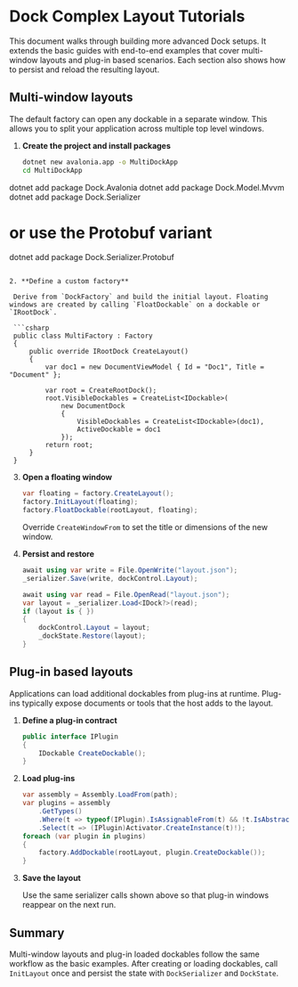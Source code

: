 # Dock Complex Layout Tutorials

This document walks through building more advanced Dock setups. It extends the basic guides with end-to-end examples that cover multi-window layouts and plug-in based scenarios. Each section also shows how to persist and reload the resulting layout.

## Multi-window layouts

The default factory can open any dockable in a separate window. This allows you to split your application across multiple top level windows.

1. **Create the project and install packages**

   ```bash
   dotnet new avalonia.app -o MultiDockApp
   cd MultiDockApp
  dotnet add package Dock.Avalonia
  dotnet add package Dock.Model.Mvvm
  dotnet add package Dock.Serializer
  # or use the Protobuf variant
  dotnet add package Dock.Serializer.Protobuf
  ```

2. **Define a custom factory**

   Derive from `DockFactory` and build the initial layout. Floating windows are created by calling `FloatDockable` on a dockable or `IRootDock`.

   ```csharp
   public class MultiFactory : Factory
   {
       public override IRootDock CreateLayout()
       {
           var doc1 = new DocumentViewModel { Id = "Doc1", Title = "Document" };

           var root = CreateRootDock();
           root.VisibleDockables = CreateList<IDockable>(
               new DocumentDock
               {
                   VisibleDockables = CreateList<IDockable>(doc1),
                   ActiveDockable = doc1
               });
           return root;
       }
   }
   ```

3. **Open a floating window**

   ```csharp
   var floating = factory.CreateLayout();
   factory.InitLayout(floating);
   factory.FloatDockable(rootLayout, floating);
   ```

   Override `CreateWindowFrom` to set the title or dimensions of the new window.

4. **Persist and restore**

   ```csharp
   await using var write = File.OpenWrite("layout.json");
   _serializer.Save(write, dockControl.Layout);

   await using var read = File.OpenRead("layout.json");
   var layout = _serializer.Load<IDock?>(read);
   if (layout is { })
   {
       dockControl.Layout = layout;
       _dockState.Restore(layout);
   }
   ```

## Plug-in based layouts

Applications can load additional dockables from plug-ins at runtime. Plug-ins typically expose documents or tools that the host adds to the layout.

1. **Define a plug-in contract**

   ```csharp
   public interface IPlugin
   {
       IDockable CreateDockable();
   }
   ```

2. **Load plug-ins**

   ```csharp
   var assembly = Assembly.LoadFrom(path);
   var plugins = assembly
       .GetTypes()
       .Where(t => typeof(IPlugin).IsAssignableFrom(t) && !t.IsAbstract)
       .Select(t => (IPlugin)Activator.CreateInstance(t)!);
   foreach (var plugin in plugins)
   {
       factory.AddDockable(rootLayout, plugin.CreateDockable());
   }
   ```

3. **Save the layout**

   Use the same serializer calls shown above so that plug-in windows reappear on the next run.

## Summary

Multi-window layouts and plug-in loaded dockables follow the same workflow as the basic examples. After creating or loading dockables, call `InitLayout` once and persist the state with `DockSerializer` and `DockState`.


